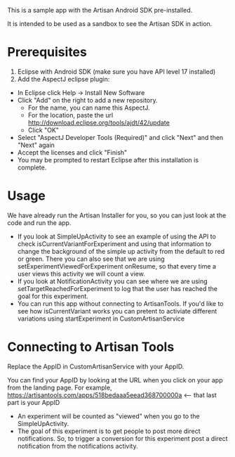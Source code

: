 This is a sample app with the Artisan Android SDK pre-installed.

It is intended to be used as a sandbox to see the Artisan SDK in action.

Prerequisites
==============

1) Eclipse with Android SDK (make sure you have API level 17 installed)
2) Add the AspectJ eclipse plugin:
  * In Eclipse click Help -> Install New Software
  * Click "Add" on the right to add a new repository.
    * For the name, you can name this AspectJ.
    * For the location, paste the url http://download.eclipse.org/tools/ajdt/42/update
    * Click "OK"
  * Select "AspectJ Developer Tools (Required)" and click "Next" and then "Next" again
  * Accept the licenses and click "Finish"
  * You may be prompted to restart Eclipse after this installation is complete.


Usage
==============

We have already run the Artisan Installer for you, so you can just look at the code and run the app.

* If you look at SimpleUpActivity to see an example of using the API to check isCurrentVariantForExperiment
and using that information to change the background of the simple up activity from the default to red or green.
There you can also see that we are using setExperimentViewedForExperiment onResume, so that every time a user views this activity we will count a view.
* If you look at NotificationActivity you can see where we are using setTargetReachedForExperiment to log that the user has reached the goal for this experiment.
* You can run this app without connecting to ArtisanTools. If you'd like to see how isCurrentVariant works you can pretent to activiate different variations using startExperiment in CustomArtisanService


Connecting to Artisan Tools
============================

Replace the AppID in CustomArtisanService with your AppID.

You can find your AppID by looking at the URL when you click on your app from the landing page.
For example, https://artisantools.com/apps/518bedaaa5eead368700000a <-- that last part is your AppID

* An experiment will be counted as "viewed" when you go to the SimpleUpActivity.
* The goal of this experiment is to get people to post more direct notifications.
  So, to trigger a conversion for this experiment post a direct notification from the notifications activity.
